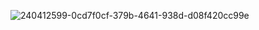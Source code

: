 ![240412599-0cd7f0cf-379b-4641-938d-d08f420cc99e](https://github.com/user-attachments/assets/d81f1085-d4e8-43ba-b6f5-9d085c653bb7)
